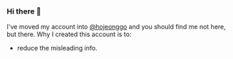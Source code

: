 ### Hi there 👋

I've moved my account into [@hojeonggo](https://github.com/hojeonggo) and you should find me not here, but there.
Why I created this account is to:

- reduce the misleading info.
